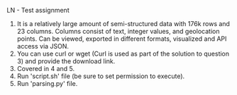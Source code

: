 LN - Test assignment

1. It is a relatively large amount of semi-structured data with 176k rows and 23 columns. Columns consist of text, integer values, and geolocation points. Can be      viewed, exported in different formats, visualized and API access via JSON.
2. You can use curl or wget (Curl is used as part of the solution to question 3) and provide the download link.
3. Covered in 4 and 5.
4. Run 'script.sh' file (be sure to set permission to execute).
5. Run 'parsing.py' file.
